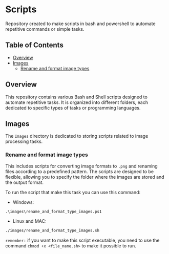 # Scripts
Repository created to make scripts in bash and powershell to automate repetitive commands or simple tasks.

## Table of Contents
- [Overview](#overview)
- [Images](#images)
    - [Rename and format image types](#rename-and-format-image-types)

## Overview
This repository contains various Bash and Shell scripts designed to automate repetitive tasks. It is organized into different folders, each dedicated to specific types of tasks or programming languages.

## Images
The `Images` directory is dedicated to storing scripts related to image processing tasks. 

### Rename and format image types
This includes scripts for converting image formats to `.png` and renaming files according to a predefined pattern. The scripts are designed to be flexible, allowing you to specify the folder where the images are stored and the output format.

To run the script that make this task you can use this command:

- Windows:
```shell
.\images\rename_and_format_type_images.ps1
```

- Linux and MAC:
```bash
./images/rename_and_format_type_images.sh
```

`remember:` if you want to make this script executable, you need to use the command `chmod +x <file_name.sh>` to make it possible to run.

